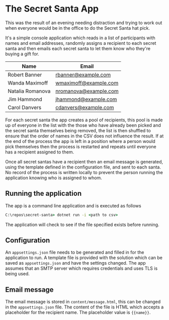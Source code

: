 # The Secret Santa App

This was the result of an evening needing distraction and trying to work out when everyone would be in the office to do the Secret Santa hat pick.

It's a simple console application which reads in a list of participants with names and email addresses, randomly assigns a recipient to each secret santa and then emails each secret santa to let them know who they're buying a gift for.

Name | Email
---- | -----
Robert Banner | rbanner@example.com
Wanda Maximoff | wmaximoff@example.com
Natalia Romanova | nromanova@example.com
Jim Hammond | jhammond@example.com
Carol Danvers | cdanvers@example.com

For each secret santa the app creates a pool of recipients, this pool is made up of everyone in the list with the those who have already been picked and the secret santa themselves being removed, the list is then shuffled to ensure that the order of names in the CSV does not influence the result. If at the end of the process the app is left in a position where a person would pick themselves then the process is restarted and repeats until everyone has a recipient assigned to them.

Once all secret santas have a recipient then an email message is generated, using the template defined in the configuration file, and sent to each santa. No record of the process is written locally to prevent the person running the application knowing who is assigned to whom.

## Running the application

The app is a command line application and is executed as follows

```cmd
C:\repos\secret-santa> dotnet run -i <path to csv>
```

The application will check to see if the file specified exists before running.

## Configuration

An `appsettings.json` file needs to be generated and filled in for the application to run. A template file is provided with the solution which can be saved as `appsettings.json` and have the settings changed. The app assumes that an SMTP server which requires credentials and uses TLS is being used.

## Email message

The email message is stored in `content/message.html`, this can be changed in the `appsettings.json` file. The content of the file is HTML which accepts a placeholder for the recipient name. The placeholder value is `{{name}}`.
